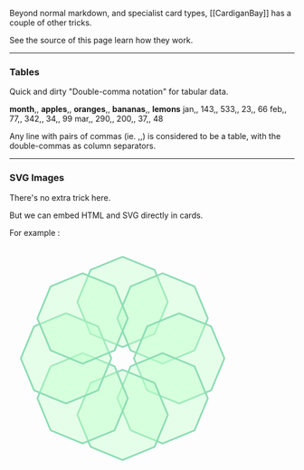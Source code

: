 Beyond normal markdown, and specialist card types, [[CardiganBay]] has a couple of other tricks.

See the source of this page learn how they work.

----

### Tables

Quick and dirty "Double-comma notation" for tabular data.

**month**,, **apples**,, **oranges**,, **bananas**,, **lemons**
jan,, 143,, 533,, 23,, 66
feb,, 77,, 342,, 34,, 99
mar,, 290,, 200,, 37,, 48

Any line with pairs of commas (ie. ,<!-->,) is considered to be a table, with the double-commas as column separators.

----

### SVG Images

There's no extra trick here. 

But we can embed HTML and SVG directly in cards.

For example :

<div class="embed_div">

<svg height="400" width="400">
<path style="-webkit-tap-highlight-color: rgba(0, 0, 0, 0);" stroke-width="3px" stroke="rgb(140,220,180)" fill="rgb(190,255,200)" fill-opacity="0.39" d="M 280 100.00000000000003 L 256.5685424949238 156.56854249492383 L 200 180 L 143.43145750507617 156.5685424949238 L 120.00000000000001 100 L 143.43145750507622 43.431457505076196 L 200 19.999999999999996 L 256.5685424949238 43.431457505076175 L 280 100.00000000000003"></path>
<path style="-webkit-tap-highlight-color: rgba(0, 0, 0, 0);" stroke-width="3px" stroke="rgb(140,220,180)" fill="rgb(190,255,200)" fill-opacity="0.39" d="M 327.27922061357856 185.85786437626908 L 270.71067811865476 209.28932188134527 L 214.14213562373092 185.85786437626905 L 190.71067811865476 129.28932188134524 L 214.14213562373098 72.72077938642143 L 270.71067811865476 49.28932188134525 L 327.27922061357856 72.72077938642146 L 350.71067811865476 129.28932188134524 L 327.27922061357856 185.85786437626908"></path>
<path style="-webkit-tap-highlight-color: rgba(0, 0, 0, 0);" stroke-width="3px" stroke="rgb(140,220,180)" fill="rgb(190,255,200)" fill-opacity="0.39" d="M 300 280 L 243.43145750507617 256.5685424949238 L 220.00000000000003 200 L 243.43145750507622 143.43145750507617 L 300 120.00000000000001 L 356.5685424949238 143.4314575050762 L 380 200 L 356.5685424949238 256.5685424949238 L 300 280"></path>
<path style="-webkit-tap-highlight-color: rgba(0, 0, 0, 0);" stroke-width="3px" stroke="rgb(140,220,180)" fill="rgb(190,255,200)" fill-opacity="0.39" d="M 214.14213562373092 327.27922061357856 L 190.71067811865476 270.71067811865476 L 214.14213562373098 214.14213562373092 L 270.71067811865476 190.71067811865476 L 327.27922061357856 214.14213562373098 L 350.71067811865476 270.71067811865476 L 327.27922061357856 327.27922061357856 L 270.71067811865476 350.71067811865476 L 214.14213562373092 327.27922061357856"></path>
<path style="-webkit-tap-highlight-color: rgba(0, 0, 0, 0);" stroke-width="3px" stroke="rgb(140,220,180)" fill="rgb(190,255,200)" fill-opacity="0.39" d="M 120 300 L 143.4314575050762 243.43145750507617 L 200 220.00000000000003 L 256.5685424949238 243.43145750507622 L 280 300 L 256.5685424949238 356.5685424949238 L 200 380 L 143.4314575050762 356.5685424949238 L 120 300"></path>
<path style="-webkit-tap-highlight-color: rgba(0, 0, 0, 0);" stroke-width="3px" stroke="rgb(140,220,180)" fill="rgb(190,255,200)" fill-opacity="0.39" d="M 72.72077938642146 214.14213562373092 L 129.28932188134524 190.71067811865476 L 185.85786437626905 214.14213562373098 L 209.28932188134527 270.71067811865476 L 185.85786437626908 327.27922061357856 L 129.28932188134527 350.71067811865476 L 72.72077938642146 327.27922061357856 L 49.28932188134523 270.7106781186548 L 72.72077938642146 214.14213562373092"></path>
<path style="-webkit-tap-highlight-color: rgba(0, 0, 0, 0);" stroke-width="3px" stroke="rgb(140,220,180)" fill="rgb(190,255,200)" fill-opacity="0.39" d="M 100 120.00000000000001 L 156.5685424949238 143.4314575050762 L 180 200 L 156.5685424949238 256.5685424949238 L 100 280 L 43.431457505076196 256.5685424949238 L 19.999999999999996 200 L 43.431457505076175 143.43145750507622 L 100 120.00000000000001"></path>
<path style="-webkit-tap-highlight-color: rgba(0, 0, 0, 0);" stroke-width="3px" stroke="rgb(140,220,180)" fill="rgb(190,255,200)" fill-opacity="0.39" d="M 185.85786437626905 72.72077938642146 L 209.28932188134524 129.28932188134524 L 185.85786437626905 185.85786437626905 L 129.28932188134524 209.28932188134527 L 72.72077938642143 185.85786437626908 L 49.28932188134523 129.28932188134527 L 72.72077938642143 72.72077938642146 L 129.28932188134522 49.28932188134523 L 185.85786437626905 72.72077938642146"></path></svg>
</div>